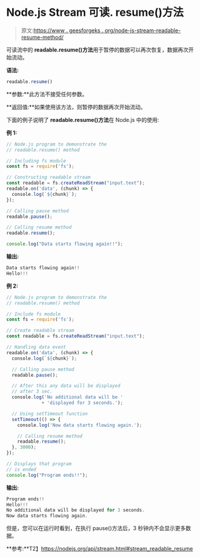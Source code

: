 # Node.js Stream 可读. resume()方法

> 原文:[https://www . geesforgeks . org/node-js-stream-readable-resume-method/](https://www.geeksforgeeks.org/node-js-stream-readable-resume-method/)

可读流中的 **readable.resume()方法**用于暂停的数据可以再次恢复，数据再次开始流动。

**语法:**

```js
readable.resume()
```

**参数:**此方法不接受任何参数。

**返回值:**如果使用该方法，则暂停的数据再次开始流动。

下面的例子说明了 **readable.resume()方法**在 Node.js 中的使用:

**例 1:**

```js
// Node.js program to demonstrate the     
// readable.resume() method  

// Including fs module
const fs = require('fs');

// Constructing readable stream
const readable = fs.createReadStream("input.text");
readable.on('data', (chunk) => {
  console.log(`${chunk}`);
});

// Calling pause method
readable.pause();

// Calling resume method
readable.resume();

console.log("Data starts flowing again!!");
```

**输出:**

```js
Data starts flowing again!!
Hello!!!

```

**例 2:**

```js
// Node.js program to demonstrate the     
// readable.resume() method  

// Include fs module
const fs = require('fs');

// Create readable stream
const readable = fs.createReadStream("input.text");

// Handling data event
readable.on('data', (chunk) => {
  console.log(`${chunk}`);

  // Calling pause method
  readable.pause();

  // After this any data will be displayed 
  // after 3 sec.
  console.log('No additional data will be '
             + 'displayed for 3 seconds.');

  // Using setTimeout function
  setTimeout(() => {
    console.log('Now data starts flowing again.');

    // Calling resume method
    readable.resume();
  }, 3000);
});

// Displays that program 
// is ended
console.log("Program ends!!");
```

**输出:**

```js
Program ends!!
Hello!!!
No additional data will be displayed for 3 seconds.
Now data starts flowing again.

```

但是，您可以在运行时看到，在执行 pause()方法后，3 秒钟内不会显示更多数据。

**参考:**T2】https://nodejs.org/api/stream.html#stream_readable_resume